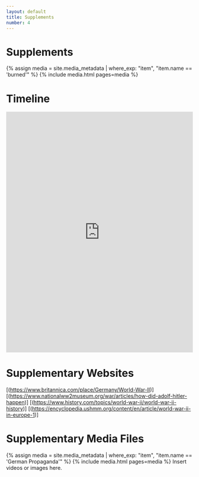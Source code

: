 ```yaml
---
layout: default
title: Supplements
number: 4
---
```


# Supplements

{% assign media = site.media_metadata | where_exp: "item", "item.name == 'burned'" %} {% include media.html pages=media %}

# Timeline

<iframe src='https://cdn.knightlab.com/libs/timeline3/latest/embed/index.html?source=1KV2ZkC5afvL5YQ8R8ZY46kVCT93boiaYwolvdMLwk3c&font=Default&lang=en&initial_zoom=2&height=650' width='100%' height='650' webkitallowfullscreen mozallowfullscreen allowfullscreen frameborder='0'></iframe>

# Supplementary Websites

[(https://www.britannica.com/place/Germany/World-War-II)]
[(https://www.nationalww2museum.org/war/articles/how-did-adolf-hitler-happen)]
[(https://www.history.com/topics/world-war-ii/world-war-ii-history)]
[(https://encyclopedia.ushmm.org/content/en/article/world-war-ii-in-europe-1)]

# Supplementary Media Files
{% assign media = site.media_metadata | where_exp: "item", "item.name == 'German Propaganda'" %} {% include media.html pages=media %}
Insert videos or images here.

